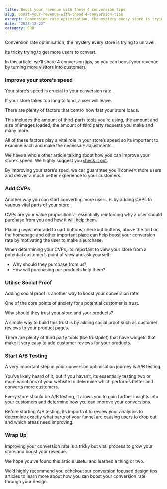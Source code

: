 ```yaml
---
title: Boost your revenue with these 4 conversion tips
slug: boost-your-revenue-with-these-4-conversion-tips
excerpt: Conversion rate optimisation, the mystery every store is trying to unravel. In this article, we’ll share 4 conversion tips, so you can boost your revenue by turning more visitors into customers.
date: "2023-12-22"
category: CRO
---
```


Conversion rate optimisation, the mystery every store is trying to unravel.

Its tricky trying to get more users to convert.

In this article, we’ll share 4 conversion tips, so you can boost your revenue by turning more visitors into customers.

### Improve your store’s speed

Your store’s speed is crucial to your conversion rate.

If your store takes too long to load, a user will leave.

There are plenty of factors that control how fast your store loads.

This includes the amount of third-party tools you’re using, the amount and size of images loaded, the amount of third party requests you make and many more.

All of these factors play a vital role in your store’s speed so its important to examine each and make the necessary adjustments.

We have a whole other article talking about how you can improve your store’s speed. We highly suggest you [check it out](/posts/improve-your-shopify-store-speed/).

By improving your store’s sped, we can guarantee you’ll convert more users and deliver a much better experience to your customers.

### Add CVPs

Another way you can start converting more users, is by adding CVPs to various vital parts of your store.

CVPs are your value propositions - essentially reinforcing why a user should purchase from you and how it will help them.

Placing cvps near add to cart buttons, checkout buttons, above the fold on the homepage and other important place can help boost your conversion rate by motivating the user to make a purchase.

When determining your CVPs, its important to view your store from a potential customer’s point of view and ask yourself:

-   Why should they purchase from us?
-   How will purchasing our products help them?

### Utilise Social Proof

Adding social proof is another way to boost your conversion rate.

One of the core points of anxiety for a potential customer is trust.

Why should they trust your store and your products?

A simple way to build this trust is by adding social proof such as customer reviews to your product pages.

There are plenty of third party tools (like trustpilot) that have widgets that make it very easy to add customer reviews for your products.

### Start A/B Testing

A very important step in your conversion optimisation journey is A/B testing.

You’ve likely heard of it, but if you haven’t, its essentially testing two or more variations of your website to determine which performs better and converts more customers.

Every store should be A/B testing, it allows you to gain further insights into your customers and determine how you can improve your conversions.

Before starting A/B testing, its important to review your analytics to determine exactly what parts of your funnel are causing users to drop out and which areas need improving.

### Wrap Up

Improving your conversion rate is a tricky but vital process to grow your store and boost your revenue.

We hope you’ve found this article useful and learned a thing or two.

We’d highly recommend you cehckout our [conversion focused design tips](/posts/design-tips-to-improve-your-shopify-store/) articles to learn more about how you can boost your conversion rate through your design.

